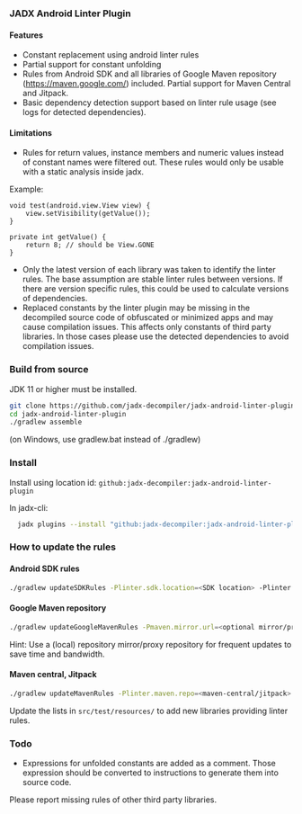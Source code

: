 ### JADX Android Linter Plugin

#### Features

- Constant replacement using android linter rules
- Partial support for constant unfolding
- Rules from Android SDK and all libraries of Google Maven repository (https://maven.google.com/) included. Partial support for Maven Central and Jitpack.
- Basic dependency detection support based on linter rule usage (see logs for detected dependencies).

#### Limitations

- Rules for return values, instance members and numeric values instead of constant names were filtered out. These rules would only be usable with a static analysis inside jadx.

Example:

    void test(android.view.View view) {
        view.setVisibility(getValue());
    }

    private int getValue() {
        return 8; // should be View.GONE
    }

- Only the latest version of each library was taken to identify the linter rules. The base assumption are stable linter rules between versions. If there are version specific rules, this could be used to calculate versions of dependencies.
- Replaced constants by the linter plugin may be missing in the decompiled source code of obfuscated or minimized apps and may cause compilation issues. This affects only constants of third party libraries. In those cases please use the detected dependencies to avoid compilation issues.

### Build from source

JDK 11 or higher must be installed.

```bash
git clone https://github.com/jadx-decompiler/jadx-android-linter-plugin.git
cd jadx-android-linter-plugin
./gradlew assemble
```

(on Windows, use gradlew.bat instead of ./gradlew)

### Install

Install using location id: `github:jadx-decompiler:jadx-android-linter-plugin`

In jadx-cli:
```bash
  jadx plugins --install "github:jadx-decompiler:jadx-android-linter-plugin"
```

### How to update the rules

#### Android SDK rules

```bash
./gradlew updateSDKRules -Plinter.sdk.location=<SDK location> -Plinter.sdk.api=<api level>
```

#### Google Maven repository

```bash
./gradlew updateGoogleMavenRules -Pmaven.mirror.url=<optional mirror/proxy location for maven.google.com>
```

Hint: Use a (local) repository mirror/proxy repository for frequent updates to save time and bandwidth.

#### Maven central, Jitpack

```bash
./gradlew updateMavenRules -Plinter.maven.repo=<maven-central/jitpack> -Pmaven.mirror.url=<optional mirror/proxy location>
```

Update the lists in `src/test/resources/` to add new libraries providing linter rules.

### Todo
- Expressions for unfolded constants are added as a comment. Those expression should be converted to instructions to generate them into source code.

Please report missing rules of other third party libraries.
